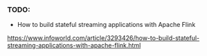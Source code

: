 

### TODO:
- How to build stateful streaming applications with Apache Flink

https://www.infoworld.com/article/3293426/how-to-build-stateful-streaming-applications-with-apache-flink.html
